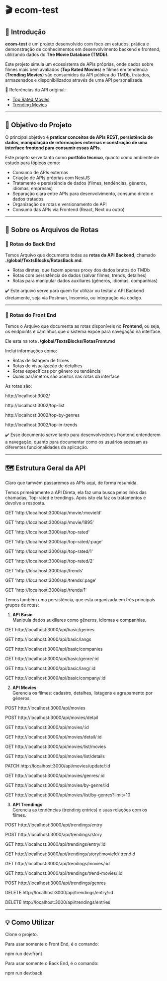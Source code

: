 # 🎬 ecom-test

## 🚀 Introdução

**ecom-test** é um projeto desenvolvido com foco em estudos, prática e demonstração de conhecimentos em desenvolvimento backend e frontend, utilizando dados do **The Movie Database (TMDb)**.

Este projeto simula um ecossistema de APIs próprias, onde dados sobre filmes mais bem avaliados (**Top Rated Movies**) e filmes em tendência (**Trending Movies**) são consumidos da API pública do TMDb, tratados, armazenados e disponibilizados através de uma API personalizada.

🔗 Referências da API original:  
- [Top Rated Movies](https://developer.themoviedb.org/reference/movie-top-rated-list)  
- [Trending Movies](https://developer.themoviedb.org/reference/trending-movies)  

---

## 🎯 Objetivo do Projeto

O principal objetivo é **praticar conceitos de APIs REST, persistência de dados, manipulação de informações externas e construção de uma interface frontend para consumir essas APIs.**

Este projeto serve tanto como **portfólio técnico**, quanto como ambiente de estudo para tópicos como:
- Consumo de APIs externas
- Criação de APIs próprias com NestJS
- Tratamento e persistência de dados (filmes, tendências, gêneros, idiomas, empresas)
- Separação clara entre APIs para desenvolvimento, consumo direto e dados tratados
- Organização de rotas e versionamento de API
- Consumo das APIs via Frontend (React, Next ou outro)

---

## 🔗 Sobre os Arquivos de Rotas

### 📄 **Rotas do Back End**

Temos Arquivo que documenta todas as **rotas da API Backend**, chamado **./global/TextsBlocks/RotasBack.md**.

- Rotas diretas, que fazem apenas proxy dos dados brutos do TMDb
- Rotas com persistência de dados (salvar filmes, trends, detalhes)
- Rotas para manipular dados auxiliares (gêneros, idiomas, companhias)

✔️ Este arquivo serve para quem for utilizar ou testar a API Backend diretamente, seja via Postman, Insomnia, ou integração via código.

---

### 📄 **Rotas do Front End**

Temos o Arquivo que documenta as rotas disponíveis no **Frontend**, ou seja, os endpoints e caminhos que o sistema expõe para navegação na interface.

Ele esta na rota **./global/TextsBlocks/RotasFront.md**

Inclui informações como:
- Rotas de listagem de filmes
- Rotas de visualização de detalhes
- Rotas específicas por gênero ou tendência
- Quais parâmetros são aceitos nas rotas da interface

As rotas são: 

http://localhost:3002/

http://localhost:3002/top-list

http://localhost:3002/top-by-genres

http://localhost:3002/top-in-trends

✔️ Esse documento serve tanto para desenvolvedores frontend entenderem a navegação, quanto para documentar como os usuários acessam as diferentes funcionalidades da aplicação.

---

## 🗺️ Estrutura Geral da API

Claro que tamvém passaremos as APIs aqui, de forma resumida.

Temos primeiramente a API Direta, ela faz uma busca pelos links das chamadas, Top-rated e trendings.
Após isto ela faz os tratamentos e devolve a resposta.

GET 'http://localhost:3000/api/movie/:movieId'

GET 'http://localhost:3000/api/movie/1895'

GET 'http://localhost:3000/api/top-rated'

GET 'http://localhost:3000/api/top-rated/:page'

GET 'http://localhost:3000/api/top-rated/1'

GET 'http://localhost:3000/api/top-rated/2'

GET 'http://localhost:3000/api/trends'

GET 'http://localhost:3000/api/trends/:page'

GET 'http://localhost:3000/api/trends/1'

Temos também uma persistência, que esta organizada em três principais grupos de rotas:

1. **API Basic**  
Manipula dados auxiliares como gêneros, idiomas e companhias.

GET http://localhost:3000/api/basic/genres

GET http://localhost:3000/api/basic/langs

GET http://localhost:3000/api/basic/companies

GET http://localhost:3000/api/basic/genre/:id

GET http://localhost:3000/api/basic/lang/:id

GET http://localhost:3000/api/basic/company/:id

2. **API Movies**  
Gerencia os filmes: cadastro, detalhes, listagens e agrupamento por gêneros.

POST http://localhost:3000/api/movies

POST http://localhost:3000/api/movies/detail

GET http://localhost:3000/api/movies/:id

GET http://localhost:3000/api/movies/detail/:id

GET http://localhost:3000/api/movies/list/movies

GET http://localhost:3000/api/movies/list/details

PATCH http://localhost:3000/api/movies/update/:id

GET http://localhost:3000/api/movies/genres/:id

GET http://localhost:3000/api/movies/by-genre/:id

GET http://localhost:3000/api/movies/list/by-genres?limit=10

3. **API Trendings**  
Gerencia as tendências (trending entries) e suas relações com os filmes.

POST http://localhost:3000/api/trendings/entry

POST http://localhost:3000/api/trendings/story

GET http://localhost:3000/api/trendings/entry/:id

GET http://localhost:3000/api/trendings/story/:movieId/:trendId

GET http://localhost:3000/api/trendings/movies/:id

GET http://localhost:3000/api/trendings/trend-movies/:id

POST http://localhost:3000/api/trendings/genres

DELETE http://localhost:3000/api/trendings/entry/:id

DELETE http://localhost:3000/api/trendings/entries


---

## 💡 Como Utilizar

Clone o projeto.

Para usar somente o Front End, é o comando:

npm run dev:front


Para usar somente o Back End, é o comando:

npm run dev:back